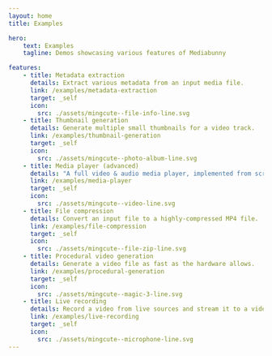 ```yaml
---
layout: home
title: Examples

hero:
    text: Examples
    tagline: Demos showcasing various features of Mediabunny

features:
    - title: Metadata extraction
      details: Extract various metadata from an input media file.
      link: /examples/metadata-extraction
      target: _self
      icon:
        src: ./assets/mingcute--file-info-line.svg
    - title: Thumbnail generation
      details: Generate multiple small thumbnails for a video track.
      link: /examples/thumbnail-generation
      target: _self
      icon:
        src: ./assets/mingcute--photo-album-line.svg
    - title: Media player (advanced)
      details: "A full video & audio media player, implemented from scratch with Mediabunny, with microsecond playback accuracy."
      link: /examples/media-player
      target: _self
      icon:
        src: ./assets/mingcute--video-line.svg
    - title: File compression
      details: Convert an input file to a highly-compressed MP4 file.
      link: /examples/file-compression
      target: _self
      icon:
        src: ./assets/mingcute--file-zip-line.svg
    - title: Procedural video generation
      details: Generate a video file as fast as the hardware allows.
      link: /examples/procedural-generation
      target: _self
      icon:
        src: ./assets/mingcute--magic-3-line.svg
    - title: Live recording
      details: Record a video from live sources and stream it to a video element.
      link: /examples/live-recording	
      target: _self
      icon:
        src: ./assets/mingcute--microphone-line.svg
---
```

